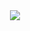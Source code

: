 <div id="header" align="center">
  <img src="https://media.giphy.com/media/3XwdIurpTkRnk5punB/giphy.gif"/>
</div>
